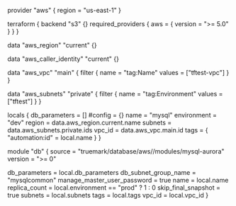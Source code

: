 provider "aws" {
  region = "us-east-1"
}

terraform {
  backend "s3" {}
  required_providers {
    aws = {
      version = ">= 5.0"
    }
  }
}

data "aws_region" "current" {}

data "aws_caller_identity" "current" {}

data "aws_vpc" "main" {
  filter {
    name   = "tag:Name"
    values = ["tftest-vpc"]
  }
}

data "aws_subnets" "private" {
  filter {
    name   = "tag:Environment"
    values = ["tftest"]
  }
}


locals {
  db_parameters = []
  #config = {}
  name          = "mysql"
  environment   = "dev"
  region        = data.aws_region.current.name
  subnets       = data.aws_subnets.private.ids
  vpc_id        = data.aws_vpc.main.id
  tags          = {
    "automation:id"  = local.name
  }
}

module "db" {
  source              = "truemark/database/aws//modules/mysql-aurora"
  version             = ">= 0"

  db_parameters                   = local.db_parameters
  db_subnet_group_name            = "mysqlcommon"
  manage_master_user_password     = true
  name                            = local.name
  replica_count                   = local.environment == "prod" ? 1 : 0
  skip_final_snapshot             = true
  subnets                         = local.subnets
  tags                            = local.tags
  vpc_id                          = local.vpc_id
}
